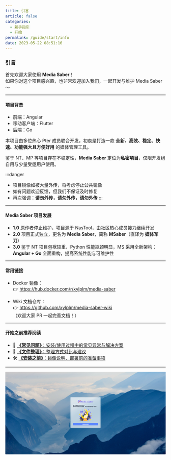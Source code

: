 ```yaml
---
title: 引言
article: false
categories: 
  - 新手指引
  - 开始
permalink: /guide/start/info
date: 2023-05-22 08:51:16
---
```


### 引言

首先欢迎大家使用 **Media Saber**！  
如果你对这个项目感兴趣，也非常欢迎加入我们，一起开发与维护 Media Saber～

---

#### 项目背景

- 前端：Angular  
- 移动客户端：Flutter  
- 后端：Go  

本项目由多位热心 Pter 成员联合开发，初衷是打造一款 **全新、高效、稳定、快速、功能强大且方便好用** 的媒体管理工具。  

鉴于 NT、MP 等项目存在不稳定性，**Media Saber** 定位为**私密项目**，仅限开发组自用与少量受邀用户使用。

:::danger
- 项目镜像如被大量外传，将考虑停止公共镜像
- 如有问题欢迎反馈，但我们不保证及时修复
- 再次强调：**请勿外传，请勿外传，请勿外传**
:::

---

#### Media Saber 项目发展

- **1.0** 原作者停止维护，项目源于 NasTool，由社区热心成员接力继续开发  
- **2.0** 项目正式独立，更名为 **Media Saber**，简称 **MSaber**（直译为 **媒体军刀**）  
- **3.0** 鉴于 NT 项目包袱较重、Python 性能瓶颈明显，MS 采用全新架构：**Angular + Go** 全面重构，提高系统性能与可维护性  

---

#### 常用链接

- Docker 镜像：  
  👉 <https://hub.docker.com/r/xylplm/media-saber>

- Wiki 文档仓库：  
  👉 <https://github.com/xylplm/media-saber-wiki>  
  （欢迎大家 PR 一起完善文档！）

---

#### 开始之前推荐阅读

- 📌 [**《常见问题》**：安装/使用过程中的常见异常与解决方案](/guide/start/problem/)
- 📂 [**《文件整理》**：整理方式对比与建议](/docs/other/glossary/#转移方式)
- 🛠️ [**《安装之前》**：镜像说明、部署前的准备事项](/guide/install/start/)

---

<div align="center"><img src="./images/yy/yy01.png" width="800"/></div>
